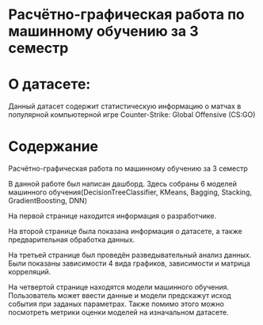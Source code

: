 # Расчётно-графическая работа по машинному обучению за 3 семестр

# О датасете:

Данный датасет содержит статистическую информацию о матчах в популярной компьютерной игре Counter-Strike: Global Offensive (CS:GO)

# Содержание

Расчётно-графическая работа по машинному обучению за 3 семестр

В данной работе был написан дашборд. Здесь собраны 6 моделей машинного обучения(DecisionTreeClassifier, KMeans, Bagging, Stacking, GradientBoosting, DNN)

На первой странице находится информация о разработчике.

На второй странице была показана информация о датасете, а также предварительная обработка данных.

На третьей странице был проведён разведывательный анализ данных. Были показаны зависимости 4 вида графиков, зависимости и матрица корреляций.

На четвертой странице находятся модели машинного обучения. Пользователь может ввести данные и модели предскажут исход события при заданых параметрах. Также помимо этого можно посмотреть метрики оценки моделей на изначальном датасете.
